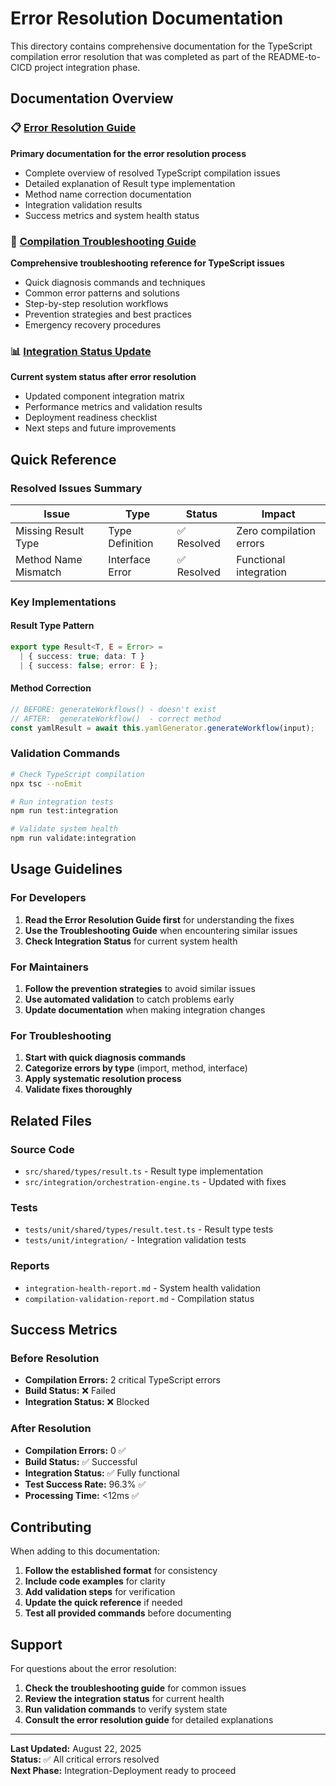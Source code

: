 # Error Resolution Documentation

This directory contains comprehensive documentation for the TypeScript compilation error resolution that was completed as part of the README-to-CICD project integration phase.

## Documentation Overview

### 📋 [Error Resolution Guide](./error-resolution-guide.md)
**Primary documentation for the error resolution process**

- Complete overview of resolved TypeScript compilation issues
- Detailed explanation of Result type implementation
- Method name correction documentation
- Integration validation results
- Success metrics and system health status

### 🔧 [Compilation Troubleshooting Guide](./compilation-troubleshooting.md)
**Comprehensive troubleshooting reference for TypeScript issues**

- Quick diagnosis commands and techniques
- Common error patterns and solutions
- Step-by-step resolution workflows
- Prevention strategies and best practices
- Emergency recovery procedures

### 📊 [Integration Status Update](./integration-status-update.md)
**Current system status after error resolution**

- Updated component integration matrix
- Performance metrics and validation results
- Deployment readiness checklist
- Next steps and future improvements

## Quick Reference

### Resolved Issues Summary

| Issue | Type | Status | Impact |
|-------|------|--------|--------|
| Missing Result Type | Type Definition | ✅ Resolved | Zero compilation errors |
| Method Name Mismatch | Interface Error | ✅ Resolved | Functional integration |

### Key Implementations

#### Result Type Pattern
```typescript
export type Result<T, E = Error> = 
  | { success: true; data: T }
  | { success: false; error: E };
```

#### Method Correction
```typescript
// BEFORE: generateWorkflows() - doesn't exist
// AFTER:  generateWorkflow()  - correct method
const yamlResult = await this.yamlGenerator.generateWorkflow(input);
```

### Validation Commands

```bash
# Check TypeScript compilation
npx tsc --noEmit

# Run integration tests
npm run test:integration

# Validate system health
npm run validate:integration
```

## Usage Guidelines

### For Developers
1. **Read the Error Resolution Guide first** for understanding the fixes
2. **Use the Troubleshooting Guide** when encountering similar issues
3. **Check Integration Status** for current system health

### For Maintainers
1. **Follow the prevention strategies** to avoid similar issues
2. **Use automated validation** to catch problems early
3. **Update documentation** when making integration changes

### For Troubleshooting
1. **Start with quick diagnosis commands**
2. **Categorize errors by type** (import, method, interface)
3. **Apply systematic resolution process**
4. **Validate fixes thoroughly**

## Related Files

### Source Code
- `src/shared/types/result.ts` - Result type implementation
- `src/integration/orchestration-engine.ts` - Updated with fixes

### Tests
- `tests/unit/shared/types/result.test.ts` - Result type tests
- `tests/unit/integration/` - Integration validation tests

### Reports
- `integration-health-report.md` - System health validation
- `compilation-validation-report.md` - Compilation status

## Success Metrics

### Before Resolution
- **Compilation Errors:** 2 critical TypeScript errors
- **Build Status:** ❌ Failed
- **Integration Status:** ❌ Blocked

### After Resolution  
- **Compilation Errors:** 0 ✅
- **Build Status:** ✅ Successful
- **Integration Status:** ✅ Fully functional
- **Test Success Rate:** 96.3% ✅
- **Processing Time:** <12ms ✅

## Contributing

When adding to this documentation:

1. **Follow the established format** for consistency
2. **Include code examples** for clarity
3. **Add validation steps** for verification
4. **Update the quick reference** if needed
5. **Test all provided commands** before documenting

## Support

For questions about the error resolution:

1. **Check the troubleshooting guide** for common issues
2. **Review the integration status** for current health
3. **Run validation commands** to verify system state
4. **Consult the error resolution guide** for detailed explanations

---

**Last Updated:** August 22, 2025  
**Status:** ✅ All critical errors resolved  
**Next Phase:** Integration-Deployment ready to proceed